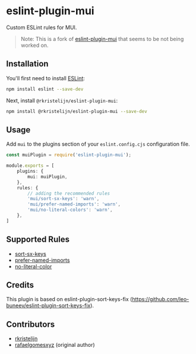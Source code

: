 # eslint-plugin-mui

Custom ESLint rules for MUI.

> Note: This is a fork of [eslint-plugin-mui](https://github.com/rafaelgomesxyz/eslint-plugin-mui) that seems to be not
> being worked on.

## Installation

You'll first need to install [ESLint](https://eslint.org/):

```sh
npm install eslint --save-dev
```

Next, install `@rkristelijn/eslint-plugin-mui`:

```sh
npm install @rkristelijn/eslint-plugin-mui --save-dev
```

## Usage

Add `mui` to the plugins section of your `eslint.config.cjs` configuration file.

```ts
const muiPlugin = require('eslint-plugin-mui');

module.exports = [
	plugins: {
		mui: muiPlugin,
	},
	rules: {
		// adding the recommended rules
		'mui/sort-sx-keys': 'warn',
		'mui/prefer-named-imports': 'warn',
		'mui/no-literal-colors': 'warn',
	},
]
```

## Supported Rules

- [sort-sx-keys](https://github.com/rkristelijn/eslint-plugin-mui/tree/main/docs/rules/sort-sx-keys.md)
- [prefer-named-imports](https://github.com/rkristelijn/eslint-plugin-mui/tree/main/docs/rules/prefer-named-imports.md)
- [no-literal-color](https://github.com/rkristelijn/eslint-plugin-mui/tree/main/docs/rules/no-literal-color.md)

## Credits

This plugin is based on eslint-plugin-sort-keys-fix (https://github.com/leo-buneev/eslint-plugin-sort-keys-fix).

## Contributors

- [rkristelijn](https://github.com/rkristelijn)
- [rafaelgomesxyz](https://github.com/rafaelgomesxyz) (original author)

